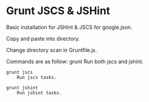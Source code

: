 # Grunt JSCS & JSHint
Basic installation for JSHint &amp; JSCS for google.json.

Copy and paste into directory.

Change directory scan in Gruntfile.js.

Commands are as follow:
	grunt
		Run both jscs and jshint.

	grunt jscs
		Run jscs tasks.

	grunt jshint
		Run jshint tasks.